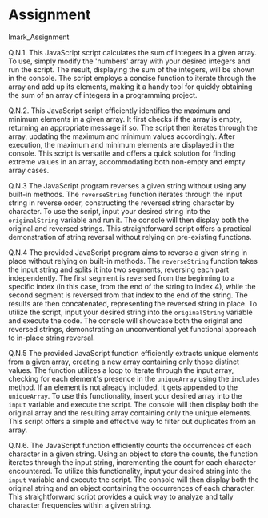 # Assignment
Imark_Assignment

Q.N.1. This JavaScript script calculates the sum of integers in a given array. To use, simply modify the 'numbers' array with your desired integers and run the script. The result, displaying the sum of the integers, will be shown in the console. The script employs a concise function to iterate through the array and add up its elements, making it a handy tool for quickly obtaining the sum of an array of integers in a programming project.

Q.N.2. This JavaScript script efficiently identifies the maximum and minimum elements in a given array. It first checks if the array is empty, returning an appropriate message if so. The script then iterates through the array, updating the maximum and minimum values accordingly. After execution, the maximum and minimum elements are displayed in the console. This script is versatile and offers a quick solution for finding extreme values in an array, accommodating both non-empty and empty array cases.

Q.N.3 The JavaScript program reverses a given string without using any built-in methods. The `reverseString` function iterates through the input string in reverse order, constructing the reversed string character by character. To use the script, input your desired string into the `originalString` variable and run it. The console will then display both the original and reversed strings. This straightforward script offers a practical demonstration of string reversal without relying on pre-existing functions.

Q.N.4 The provided JavaScript program aims to reverse a given string in place without relying on built-in methods. The `reverseString` function takes the input string and splits it into two segments, reversing each part independently. The first segment is reversed from the beginning to a specific index (in this case, from the end of the string to index 4), while the second segment is reversed from that index to the end of the string. The results are then concatenated, representing the reversed string in place. To utilize the script, input your desired string into the `originalString` variable and execute the code. The console will showcase both the original and reversed strings, demonstrating an unconventional yet functional approach to in-place string reversal.

Q.N.5 The provided JavaScript function efficiently extracts unique elements from a given array, creating a new array containing only those distinct values. The function utilizes a loop to iterate through the input array, checking for each element's presence in the `uniqueArray` using the `includes` method. If an element is not already included, it gets appended to the `uniqueArray`. To use this functionality, insert your desired array into the `input` variable and execute the script. The console will then display both the original array and the resulting array containing only the unique elements. This script offers a simple and effective way to filter out duplicates from an array.

Q.N.6. The JavaScript function efficiently counts the occurrences of each character in a given string. Using an object to store the counts, the function iterates through the input string, incrementing the count for each character encountered. To utilize this functionality, input your desired string into the `input` variable and execute the script. The console will then display both the original string and an object containing the occurrences of each character. This straightforward script provides a quick way to analyze and tally character frequencies within a given string.
